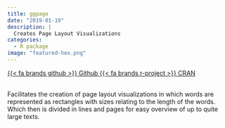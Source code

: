 ```yaml
---
title: ggpage
date: "2019-01-19"
description: |
  Creates Page Layout Visualizations
categories:
  - R package
image: "featured-hex.png"
---
```




<div class="project-buttons">
<a href="https://github.com/EmilHvitfeldt/ggpage">
  {{< fa brands github >}} Github
</a>
<a href="https://CRAN.R-project.org/package=ggpage">
  {{< fa brands r-project >}} CRAN
</a>
</div>
<br>

Facilitates the creation of page layout visualizations in which words are represented as rectangles with sizes relating to the length of the words. Which then is divided in lines and pages for easy overview of up to quite large texts.
